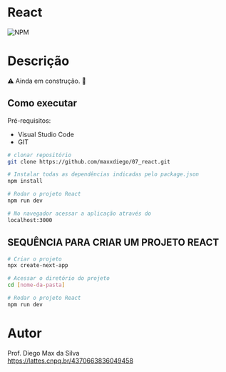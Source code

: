# React
![NPM](https://img.shields.io/npm/l/react)
# Descrição

:warning: Ainda em construção. :construction:

## Como executar

Pré-requisitos: 
- Visual Studio Code
- GIT

```bash
# clonar repositório
git clone https://github.com/maxxdiego/07_react.git

```

```bash
# Instalar todas as dependências indicadas pelo package.json
npm install

```

```bash
# Rodar o projeto React
npm run dev

```

```bash
# No navegador acessar a aplicação através do 
localhost:3000

```

## SEQUÊNCIA PARA CRIAR UM PROJETO REACT
```bash
# Criar o projeto
npx create-next-app

```

```bash
# Acessar o diretório do projeto
cd [nome-da-pasta]

```

```bash
# Rodar o projeto React
npm run dev

```

# Autor

Prof. Diego Max da Silva<br>
https://lattes.cnpq.br/4370663836049458
